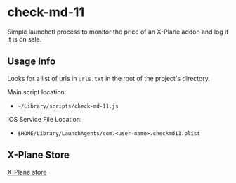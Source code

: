 # check-md-11

Simple launchctl process to monitor the price of an X-Plane addon and log if it is on sale.


## Usage Info

Looks for a list of urls in `urls.txt` in the root of the project's directory.

Main script location:

 * `~/Library/scripts/check-md-11.js`

IOS Service File Location:

 * `$HOME/Library/LaunchAgents/com.<user-name>.checkmd11.plist`


## X-Plane Store

[X-Plane store](https://store.x-plane.org/)
